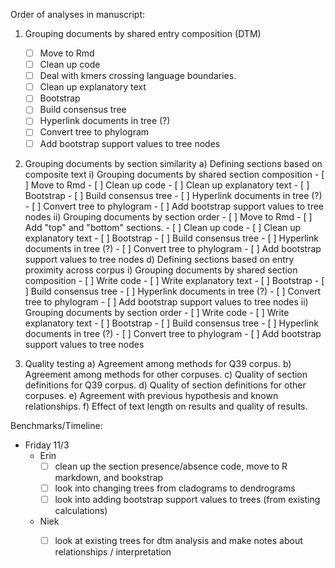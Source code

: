 Order of analyses in manuscript:
1) Grouping documents by shared entry composition (DTM)
    - [ ] Move to Rmd 
    - [ ] Clean up code
    - [ ] Deal with kmers crossing language boundaries.
    - [ ] Clean up explanatory text
    - [ ] Bootstrap
    - [ ] Build consensus tree
    - [ ] Hyperlink documents in tree (?)
    - [ ] Convert tree to phylogram
    - [ ] Add bootstrap support values to tree nodes

2) Grouping documents by section similarity
    a) Defining sections based on composite text
        i) Grouping documents by shared section composition
            - [ ] Move to Rmd 
            - [ ] Clean up code
            - [ ] Clean up explanatory text
            - [ ] Bootstrap
            - [ ] Build consensus tree
            - [ ] Hyperlink documents in tree (?)
            - [ ] Convert tree to phylogram
            - [ ] Add bootstrap support values to tree nodes
        ii) Grouping documents by section order
            - [ ] Move to Rmd 
            - [ ] Add "top" and "bottom" sections.
            - [ ] Clean up code
            - [ ] Clean up explanatory text
            - [ ] Bootstrap
            - [ ] Build consensus tree
            - [ ] Hyperlink documents in tree (?)
            - [ ] Convert tree to phylogram
            - [ ] Add bootstrap support values to tree nodes
    d) Defining sections based on entry proximity across corpus
        i) Grouping documents by shared section composition
            - [ ] Write code 
            - [ ] Write explanatory text
            - [ ] Bootstrap
            - [ ] Build consensus tree
            - [ ] Hyperlink documents in tree (?)
            - [ ] Convert tree to phylogram
            - [ ] Add bootstrap support values to tree nodes
        ii) Grouping documents by section order
            - [ ] Write code
            - [ ] Write explanatory text
            - [ ] Bootstrap
            - [ ] Build consensus tree
            - [ ] Hyperlink documents in tree (?)
            - [ ] Convert tree to phylogram
            - [ ] Add bootstrap support values to tree nodes


3) Quality testing
    a) Agreement among methods for Q39 corpus.
    b) Agreement among methods for other corpuses.
    c) Quality of section definitions for Q39 corpus.
    d) Quality of section definitions for other corpuses.
    e) Agreement with previous hypothesis and known relationships.
    f) Effect of text length on results and quality of results.  
  
Benchmarks/Timeline:      
- Friday 11/3
  - Erin 
    - [ ] clean up the section presence/absence code, move to R markdown, and bookstrap
    - [ ] look into changing trees from cladograms to dendrograms
    - [ ] look into adding bootstrap support values to trees (from existing calculations)
  - Niek
    - [ ] look at existing trees for dtm analysis and make notes about relationships / interpretation
      

